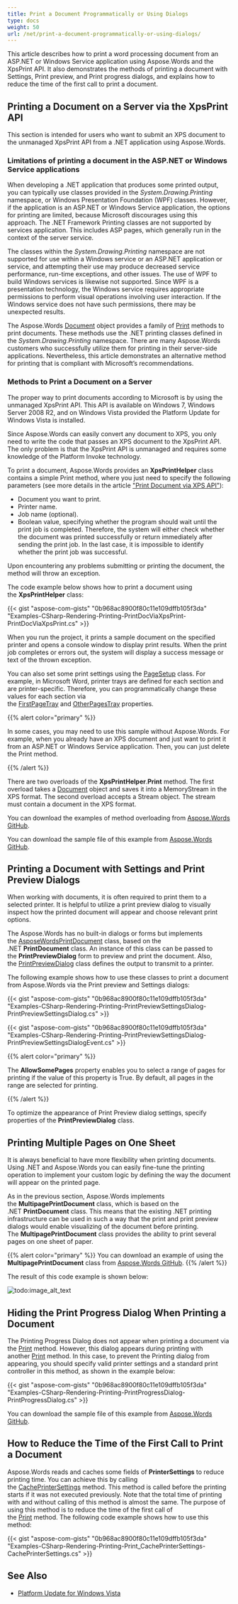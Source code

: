 ```yaml
---
title: Print a Document Programmatically or Using Dialogs
type: docs
weight: 50
url: /net/print-a-document-programmatically-or-using-dialogs/
---
```


This article describes how to print a word processing document from an ASP.NET or Windows Service application using Aspose.Words and the XpsPrint API. It also demonstrates the methods of printing a document with Settings, Print preview, and Print progress dialogs, and explains how to reduce the time of the first call to print a document.

## Printing a Document on a Server via the XpsPrint API

This section is intended for users who want to submit an XPS document to the unmanaged XpsPrint API from a .NET application using Aspose.Words.

### Limitations of printing a document in the ASP.NET or Windows Service applications

When developing a .NET application that produces some printed output, you can typically use classes provided in the *System.Drawing.Printing* namespace, or Windows Presentation Foundation (WPF) classes. However, if the application is an ASP.NET or Windows Service application, the options for printing are limited, because Microsoft discourages using this approach. The .NET Framework Printing classes are not supported by services application. This includes ASP pages, which generally run in the context of the server service.

The classes within the *System.Drawing.Printing* namespace are not supported for use within a Windows service or an ASP.NET application or service, and attempting their use may produce decreased service performance, run-time exceptions, and other issues. The use of WPF to build Windows services is likewise not supported. Since WPF is a presentation technology, the Windows service requires appropriate permissions to perform visual operations involving user interaction. If the Windows service does not have such permissions, there may be unexpected results.

The Aspose.Words [Document](http://www.aspose.com/api/net/words/aspose.words/document) object provides a family of [Print](https://apireference.aspose.com/net/words/aspose.words/document/methods/print/index) methods to print documents. These methods use the .NET printing classes defined in the *System.Drawing.Printing* namespace. There are many Aspose.Words customers who successfully utilize them for printing in their server-side applications. Nevertheless, this article demonstrates an alternative method for printing that is compliant with Microsoft’s recommendations.

### Methods to Print a Document on a Server

The proper way to print documents according to Microsoft is by using the unmanaged XpsPrint API. This API is available on Windows 7, Windows Server 2008 R2, and on Windows Vista provided the Platform Update for Windows Vista is installed.

Since Aspose.Words can easily convert any document to XPS, you only need to write the code that passes an XPS document to the XpsPrint API. The only problem is that the XpsPrint API is unmanaged and requires some knowledge of the Platform Invoke technology.

To print a document, Aspose.Words provides an **XpsPrintHelper** class contains a simple Print method, where you just need to specify the following parameters (see more details in the article ["Print Document via XPS API"](/words/net/print-document-via-xps-api/)):

- Document you want to print.
- Printer name.
- Job name (optional).
- Boolean value, specifying whether the program should wait until the print job is completed. Therefore, the system will either check whether the document was printed successfully or return immediately after sending the print job. In the last case, it is impossible to identify whether the print job was successful.

Upon encountering any problems submitting or printing the document, the method will throw an exception.

The code example below shows how to print a document using the **XpsPrintHelper** class:

{{< gist "aspose-com-gists" "0b968ac8900f80c11e109dffb105f3da" "Examples-CSharp-Rendering-Printing-PrintDocViaXpsPrint-PrintDocViaXpsPrint.cs" >}}

When you run the project, it prints a sample document on the specified printer and opens a console window to display print results. When the print job completes or errors out, the system will display a success message or text of the thrown exception.

You can also set some print settings using the [PageSetup](https://apireference.aspose.com/net/words/aspose.words/pagesetup) class. For example, in Microsoft Word, printer trays are defined for each section and are printer-specific. Therefore, you can programmatically change these values for each section via the [FirstPageTray](http://www.aspose.com/api/net/words/aspose.words/pagesetup/properties/firstpagetray) and [OtherPagesTray](http://www.aspose.com/api/net/words/aspose.words/pagesetup/properties/otherpagestray) properties.

{{% alert color="primary" %}} 

In some cases, you may need to use this sample without Aspose.Words. For example, when you already have an XPS document and just want to print it from an ASP.NET or Windows Service application. Then, you can just delete the Print method.

{{% /alert %}} 

There are two overloads of the **XpsPrintHelper**.**Print** method. The first overload takes a [Document](https://apireference.aspose.com/net/words/aspose.words/document) object and saves it into a MemoryStream in the XPS format. The second overload accepts a Stream object. The stream must contain a document in the XPS format.

You can download the examples of method overloading from [Aspose.Words GitHub](https://github.com/aspose-words/Aspose.Words-for-.NET/releases/download/MissingFeaturesofOpenXMLWordsv1.1/Print.Document.via.XPS.API.zip).

You can download the sample file of this example from [Aspose.Words GitHub](https://github.com/aspose-words/Aspose.Words-for-.NET/blob/master/Examples/Data/Rendering-Printing/TestFile.doc).

## Printing a Document with Settings and Print Preview Dialogs

When working with documents, it is often required to print them to a selected printer. It is helpful to utilize a print preview dialog to visually inspect how the printed document will appear and choose relevant print options.

The Aspose.Words has no built-in dialogs or forms but implements the [AsposeWordsPrintDocument](http://www.aspose.com/api/net/words/aspose.words.rendering/asposewordsprintdocument) class, based on the .NET **PrintDocument** class. An instance of this class can be passed to the **PrintPreviewDialog** form to preview and print the document. Also, the [PrintPreviewDialog](https://docs.microsoft.com/en-us/dotnet/api/system.windows.forms.printpreviewdialog?view=netframework-4.8) class defines the output to transmit to a printer.

The following example shows how to use these classes to print a document from Aspose.Words via the Print preview and Settings dialogs:

{{< gist "aspose-com-gists" "0b968ac8900f80c11e109dffb105f3da" "Examples-CSharp-Rendering-Printing-PrintPreviewSettingsDialog-PrintPreviewSettingsDialog.cs" >}}

{{< gist "aspose-com-gists" "0b968ac8900f80c11e109dffb105f3da" "Examples-CSharp-Rendering-Printing-PrintPreviewSettingsDialog-PrintPreviewSettingsDialogEvent.cs" >}}

{{% alert color="primary" %}} 

The **AllowSomePages** property enables you to select a range of pages for printing if the value of this property is True. By default, all pages in the range are selected for printing.

{{% /alert %}} 

To optimize the appearance of Print Preview dialog settings, specify properties of the **PrintPreviewDialog** class.

## Printing Multiple Pages on One Sheet

It is always beneficial to have more flexibility when printing documents. Using .NET and Aspose.Words you can easily fine-tune the printing operation to implement your custom logic by defining the way the document will appear on the printed page.

As in the previous section, Aspose.Words implements the **MultipagePrintDocument** class, which is based on the .NET **PrintDocument** class. This means that the existing .NET printing infrastructure can be used in such a way that the print and print preview dialogs would enable visualizing of the document before printing. The **MultipagePrintDocument** class provides the ability to print several pages on one sheet of paper.

{{% alert color="primary" %}} You can download an example of using the **MultipagePrintDocument** class from [Aspose.Words GitHub](https://github.com/aspose-words/Aspose.Words-for-.NET/releases/tag/MultipagePrintDocumentExample). {{% /alert %}} 

The result of this code example is shown below:

![todo:image_alt_text](print-a-document-programmatically-or-using-dialogs_1.png)

## Hiding the Print Progress Dialog When Printing a Document

The Printing Progress Dialog does not appear when printing a document via the [Print](https://apireference.aspose.com/net/words/aspose.words/document/methods/print) method. However, this dialog appears during printing with another [Print](https://apireference.aspose.com/net/words/aspose.words.rendering/asposewordsprintdocument) method. In this case, to prevent the Printing dialog from appearing, you should specify valid printer settings and a standard print controller in this method, as shown in the example below:

{{< gist "aspose-com-gists" "0b968ac8900f80c11e109dffb105f3da" "Examples-CSharp-Rendering-Printing-PrintProgressDialog-PrintProgressDialog.cs" >}}

You can download the sample file of this example from [Aspose.Words GitHub](https://github.com/aspose-words/Aspose.Words-for-.NET/blob/master/Examples/Data/Rendering-Printing/TestFile%20RenderShape.doc).

## How to Reduce the Time of the First Call to Print a Document

Aspose.Words reads and caches some fields of **PrinterSettings** to reduce printing time. You can achieve this by calling the [CachePrinterSettings](https://apireference.aspose.com/net/words/aspose.words.rendering/asposewordsprintdocument/methods/cacheprintersettings) method. This method is called before the printing starts if it was not executed previously. Note that the total time of printing with and without calling of this method is almost the same. The purpose of using this method is to reduce the time of the first call of the [Print](https://apireference.aspose.com/net/words/aspose.words/document/methods/print) method. The following code example shows how to use this method:

{{< gist "aspose-com-gists" "0b968ac8900f80c11e109dffb105f3da" "Examples-CSharp-Rendering-Printing-Print_CachePrinterSettings-CachePrinterSettings.cs" >}}

## See Also

- [Platform Update for Windows Vista](http://msdn.microsoft.com/en-us/library/ee663866\(v=vs.85\).aspx)
